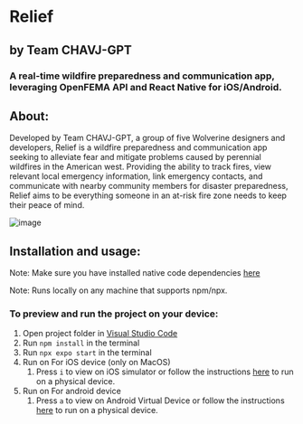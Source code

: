 # **Relief**
## by Team CHAVJ-GPT
### A real-time wildfire preparedness and communication app, leveraging OpenFEMA API and React Native for iOS/Android.

## About:
Developed by Team CHAVJ-GPT, a group of five Wolverine designers and developers, Relief is a wildfire preparedness and communication app seeking to alleviate fear and mitigate problems caused by perennial wildfires in the American west. Providing the ability to track  fires, view relevant local emergency information, link emergency contacts, and communicate with nearby community members for disaster preparedness, Relief aims to be everything someone in an at-risk fire zone needs to keep their peace of mind.

![image](https://github.com/jackdeuser/relief-wildfire-app/assets/73807221/98226d6c-d9e9-4748-a1b6-f7d3c117d9e0)

## Installation and usage:
Note: Make sure you have installed native code dependencies [here](https://reactnative.dev/docs/environment-setup#installing-dependencies)

Note: Runs locally on any machine that supports npm/npx.

### To preview and run the project on your device:
1. Open project folder in <u>Visual Studio Code</u>
2. Run  `npm install`  in the terminal
3. Run  `npx expo start`  in the terminal
4. Run on For iOS device (only on MacOS)
    1. Press  `i`  to view on iOS simulator or follow the instructions [here](https://docs.expo.dev/workflow/run-on-device/) to run on a physical device.
5. Run on For android device
    1. Press  `a`  to view on Android Virtual Device or follow the instructions [here](https://docs.expo.dev/workflow/run-on-device/) to run on a physical device.
  
